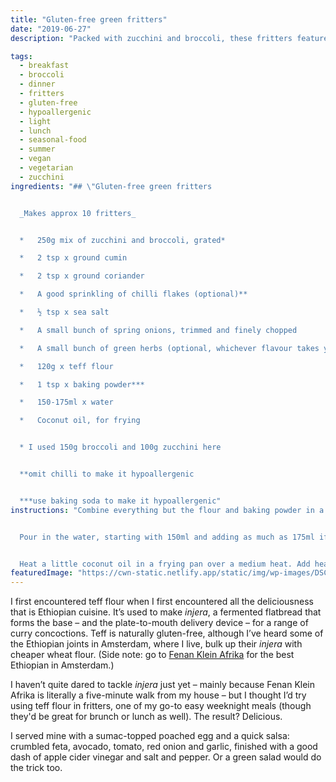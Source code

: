```yaml
---
title: "Gluten-free green fritters"
date: "2019-06-27"
description: "Packed with zucchini and broccoli, these fritters feature teff as a gluten-free alternative to wheat flour."

tags: 
  - breakfast
  - broccoli
  - dinner
  - fritters
  - gluten-free
  - hypoallergenic
  - light
  - lunch
  - seasonal-food
  - summer
  - vegan
  - vegetarian
  - zucchini
ingredients: "## \"Gluten-free green fritters


  _Makes approx 10 fritters_


  *   250g mix of zucchini and broccoli, grated*

  *   2 tsp x ground cumin

  *   2 tsp x ground coriander

  *   A good sprinkling of chilli flakes (optional)**

  *   ½ tsp x sea salt

  *   A small bunch of spring onions, trimmed and finely chopped

  *   A small bunch of green herbs (optional, whichever flavour takes your fancy)

  *   120g x teff flour

  *   1 tsp x baking powder***

  *   150-175ml x water

  *   Coconut oil, for frying


  * I used 150g broccoli and 100g zucchini here


  **omit chilli to make it hypoallergenic


  ***use baking soda to make it hypoallergenic"
instructions: "Combine everything but the flour and baking powder in a large bowl and mix together, then add the flour and baking powder and mix again until combined.


  Pour in the water, starting with 150ml and adding as much as 175ml if needed, mixing as you go. You’re looking for a thick, sturdy consistency. Not watery, but it shouldn’t be dry either – think of thick Greek yoghurt or something similar.


  Heat a little coconut oil in a frying pan over a medium heat. Add heaped tablespoons of the batter to the pan (starting with just one if you’re not sure of the consistency, and adding more water or more flour to adjust if necessary). Press the batter down to spread it out a bit. You want the fritters quite thin so the flour cooks through. Cook for 3-4 minutes on each side, until brown and cooked through."
featuredImage: "https://cwn-static.netlify.app/static/img/wp-images/DSC_0283-1-sml.jpg"
---
```


I first encountered teff flour when I first encountered all the deliciousness that is Ethiopian cuisine. It’s used to make _injera_, a fermented flatbread that forms the base – and the plate-to-mouth delivery device – for a range of curry concoctions. Teff is naturally gluten-free, although I’ve heard some of the Ethiopian joints in Amsterdam, where I live, bulk up their _injera_ with cheaper wheat flour. (Side note: go to [Fenan Klein Afrika](https://www.facebook.com/FenanKleinAfrika/) for the best Ethiopian in Amsterdam.)

I haven’t quite dared to tackle _injera_ just yet – mainly because Fenan Klein Afrika is literally a five-minute walk from my house – but I thought I’d try using teff flour in fritters, one of my go-to easy weeknight meals (though they'd be great for brunch or lunch as well). The result? Delicious.

I served mine with a sumac-topped poached egg and a quick salsa: crumbled feta, avocado, tomato, red onion and garlic, finished with a good dash of apple cider vinegar and salt and pepper. Or a green salad would do the trick too.
